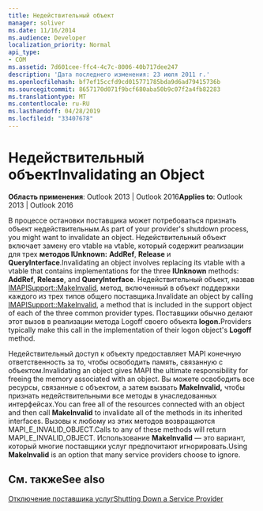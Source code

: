 ```yaml
---
title: Недействительный объект
manager: soliver
ms.date: 11/16/2014
ms.audience: Developer
localization_priority: Normal
api_type:
- COM
ms.assetid: 7d601cee-ffc4-4c7c-8006-40b717dee247
description: 'Дата последнего изменения: 23 июля 2011 г.'
ms.openlocfilehash: bf7ef15ccfd9cd015771785bda9d6ad79415736b
ms.sourcegitcommit: 8657170d071f9bcf680aba50b9c07f2a4fb82283
ms.translationtype: MT
ms.contentlocale: ru-RU
ms.lasthandoff: 04/28/2019
ms.locfileid: "33407678"
---
```

# <a name="invalidating-an-object"></a><span data-ttu-id="a90a4-103">Недействительный объект</span><span class="sxs-lookup"><span data-stu-id="a90a4-103">Invalidating an Object</span></span>

  
  
<span data-ttu-id="a90a4-104">**Область применения**: Outlook 2013 | Outlook 2016</span><span class="sxs-lookup"><span data-stu-id="a90a4-104">**Applies to**: Outlook 2013 | Outlook 2016</span></span> 
  
<span data-ttu-id="a90a4-105">В процессе остановки поставщика может потребоваться признать объект недействительным.</span><span class="sxs-lookup"><span data-stu-id="a90a4-105">As part of your provider's shutdown process, you might want to invalidate an object.</span></span> <span data-ttu-id="a90a4-106">Недействительный объект включает замену его vtable на vtable, который содержит реализации для трех **методов IUnknown:** **AddRef**, **Release** и **QueryInterface**.</span><span class="sxs-lookup"><span data-stu-id="a90a4-106">Invalidating an object involves replacing its vtable with a vtable that contains implementations for the three **IUnknown** methods: **AddRef**, **Release**, and **QueryInterface**.</span></span> <span data-ttu-id="a90a4-107">Недействительный объект, назвав [IMAPISupport::MakeInvalid](imapisupport-makeinvalid.md), метод, включенный в объект поддержки каждого из трех типов общего поставщика.</span><span class="sxs-lookup"><span data-stu-id="a90a4-107">Invalidate an object by calling [IMAPISupport::MakeInvalid](imapisupport-makeinvalid.md), a method that is included in the support object of each of the three common provider types.</span></span> <span data-ttu-id="a90a4-108">Поставщики обычно делают этот вызов в реализации метода Logoff своего объекта **logon.**</span><span class="sxs-lookup"><span data-stu-id="a90a4-108">Providers typically make this call in the implementation of their logon object's **Logoff** method.</span></span> 
  
<span data-ttu-id="a90a4-109">Недействительный доступ к объекту предоставляет MAPI конечную ответственность за то, чтобы освободить память, связанную с объектом.</span><span class="sxs-lookup"><span data-stu-id="a90a4-109">Invalidating an object gives MAPI the ultimate responsibility for freeing the memory associated with an object.</span></span> <span data-ttu-id="a90a4-110">Вы можете освободить все ресурсы, связанные с объектом, а затем вызвать **MakeInvalid,** чтобы признать недействительными все методы в унаследованных интерфейсах.</span><span class="sxs-lookup"><span data-stu-id="a90a4-110">You can free all of the resources connected with an object and then call **MakeInvalid** to invalidate all of the methods in its inherited interfaces.</span></span> <span data-ttu-id="a90a4-111">Вызовы к любому из этих методов возвращаются MAPI_E_INVALID_OBJECT.</span><span class="sxs-lookup"><span data-stu-id="a90a4-111">Calls to any of these methods will return MAPI_E_INVALID_OBJECT.</span></span> <span data-ttu-id="a90a4-112">Использование **MakeInvalid** — это вариант, который многие поставщики услуг предпочитают игнорировать.</span><span class="sxs-lookup"><span data-stu-id="a90a4-112">Using **MakeInvalid** is an option that many service providers choose to ignore.</span></span> 
  
## <a name="see-also"></a><span data-ttu-id="a90a4-113">См. также</span><span class="sxs-lookup"><span data-stu-id="a90a4-113">See also</span></span>



[<span data-ttu-id="a90a4-114">Отключение поставщика услуг</span><span class="sxs-lookup"><span data-stu-id="a90a4-114">Shutting Down a Service Provider</span></span>](shutting-down-a-service-provider.md)

